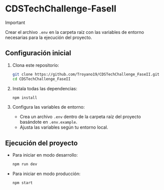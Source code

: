 # CDSTechChallenge-FaseII

> [!IMPORTANT]
> Crear el archivo `.env` en la carpeta raíz con las variables de entorno necesarias para la ejecución del proyecto.

## Configuración inicial

1. Clona este repositorio:
   ```bash
   git clone https://github.com/Troyano19/CDSTechChallenge_FaseII.git
   cd CDSTechChallenge_FaseII
   ```

2. Instala todas las dependencias:
   ```bash
   npm install
   ```

3. Configura las variables de entorno:
   - Crea un archivo `.env` dentro de la carpeta raíz del proyecto basándote en `.env.example`.
   - Ajusta las variables según tu entorno local.

## Ejecución del proyecto

- Para iniciar en modo desarrollo:
  ```bash
  npm run dev
  ```

- Para iniciar en modo producción:
  ```
  npm start
  ```

